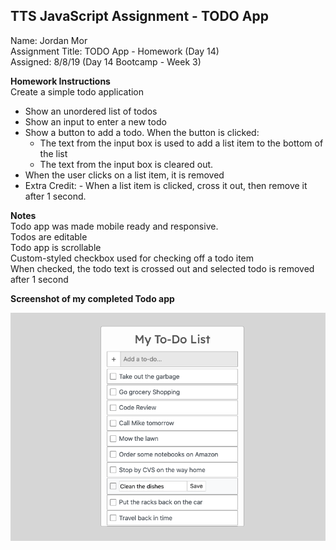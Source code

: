 ## TTS JavaScript Assignment - TODO App

Name: Jordan Mor  
Assignment Title: TODO App - Homework (Day 14)  
Assigned: 8/8/19 (Day 14 Bootcamp - Week 3)  

**Homework Instructions**  
Create a simple todo application
- Show an unordered list of todos
- Show an input to enter a new todo
- Show a button to add a todo. When the button is clicked:
  - The text from the input box is used to add a list item to the bottom of the list
  - The text from the input box is cleared out.
- When the user clicks on a list item, it is removed
- Extra Credit: - When a list item is clicked, cross it out, then remove it after 1 second.

**Notes**   
Todo app was made mobile ready and responsive.  
Todos are editable  
Todo app is scrollable  
Custom-styled checkbox used for checking off a todo item  
When checked, the todo text is crossed out and selected todo is removed after 1 second 

**Screenshot of my completed Todo app**  

![TODO App Screen Shot](todo-app-screenshot.png)